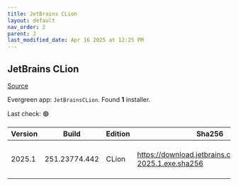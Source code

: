 ```yaml
---
title: JetBrains CLion
layout: default
nav_order: 2
parent: J
last_modified_date: Apr 16 2025 at 12:25 PM
---
```


## JetBrains CLion

[Source](https://www.jetbrains.com/clion)

Evergreen app: `JetBrainsCLion`. Found **1** installer.

Last check: 🟢

| Version | Build         | Edition | Sha256                                                     | Date      | Size       | Type | URI                                                                                                        |
| ------- | ------------- | ------- | ---------------------------------------------------------- | --------- | ---------- | ---- | ---------------------------------------------------------------------------------------------------------- |
| 2025.1  | 251.23774.442 | CLion   | https://download.jetbrains.com/cpp/CLion-2025.1.exe.sha256 | 16/4/2025 | 1404989776 | exe  | [https://download.jetbrains.com/cpp/CLion-2025.1.exe](https://download.jetbrains.com/cpp/CLion-2025.1.exe) |

